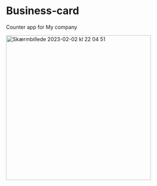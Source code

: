 # Business-card
Counter app for My company


<img width="395" alt="Skærmbillede 2023-02-02 kl  22 04 51" src="https://user-images.githubusercontent.com/92215742/216449169-a126131d-1379-4783-bc07-e04fab5dd1b1.png">
